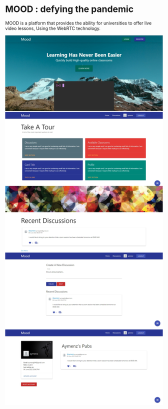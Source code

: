 # MOOD : defying the pandemic

MOOD is a platform that provides the ability for universities to offer live video lessons, Using the WebRTC technology.

![plot](./Mood/static/img/screenshots/home.jpeg)
![plot](./Mood/static/img/screenshots/homeAuth.jpeg)
![plot](./Mood/static/img/screenshots/discussions.jpeg)
![plot](./Mood/static/img/screenshots/profile.jpeg)
